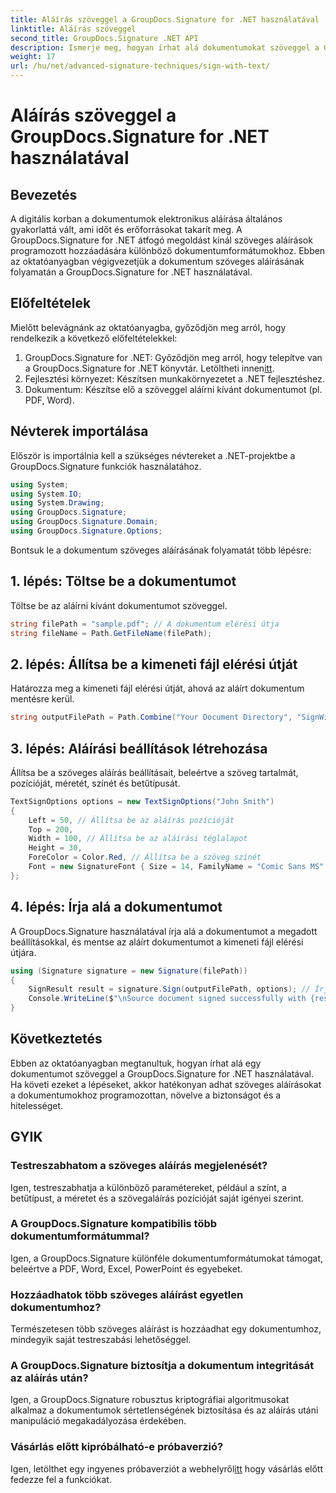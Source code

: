 ```yaml
---
title: Aláírás szöveggel a GroupDocs.Signature for .NET használatával
linktitle: Aláírás szöveggel
second_title: GroupDocs.Signature .NET API
description: Ismerje meg, hogyan írhat alá dokumentumokat szöveggel a GroupDocs.Signature for .NET használatával. Lépésről lépésre szóló útmutató szöveges aláírások programozott hozzáadásához.
weight: 17
url: /hu/net/advanced-signature-techniques/sign-with-text/
---
```


# Aláírás szöveggel a GroupDocs.Signature for .NET használatával

## Bevezetés
A digitális korban a dokumentumok elektronikus aláírása általános gyakorlattá vált, ami időt és erőforrásokat takarít meg. A GroupDocs.Signature for .NET átfogó megoldást kínál szöveges aláírások programozott hozzáadására különböző dokumentumformátumokhoz. Ebben az oktatóanyagban végigvezetjük a dokumentum szöveges aláírásának folyamatán a GroupDocs.Signature for .NET használatával.
## Előfeltételek
Mielőtt belevágnánk az oktatóanyagba, győződjön meg arról, hogy rendelkezik a következő előfeltételekkel:
1.  GroupDocs.Signature for .NET: Győződjön meg arról, hogy telepítve van a GroupDocs.Signature for .NET könyvtár. Letöltheti innen[itt](https://releases.groupdocs.com/signature/net/).
2. Fejlesztési környezet: Készítsen munkakörnyezetet a .NET fejlesztéshez.
3. Dokumentum: Készítse elő a szöveggel aláírni kívánt dokumentumot (pl. PDF, Word).

## Névterek importálása
Először is importálnia kell a szükséges névtereket a .NET-projektbe a GroupDocs.Signature funkciók használatához.
```csharp
using System;
using System.IO;
using System.Drawing;
using GroupDocs.Signature;
using GroupDocs.Signature.Domain;
using GroupDocs.Signature.Options;
```

Bontsuk le a dokumentum szöveges aláírásának folyamatát több lépésre:
## 1. lépés: Töltse be a dokumentumot
Töltse be az aláírni kívánt dokumentumot szöveggel.
```csharp
string filePath = "sample.pdf"; // A dokumentum elérési útja
string fileName = Path.GetFileName(filePath);
```
## 2. lépés: Állítsa be a kimeneti fájl elérési útját
Határozza meg a kimeneti fájl elérési útját, ahová az aláírt dokumentum mentésre kerül.
```csharp
string outputFilePath = Path.Combine("Your Document Directory", "SignWithText", fileName);
```
## 3. lépés: Aláírási beállítások létrehozása
Állítsa be a szöveges aláírás beállításait, beleértve a szöveg tartalmát, pozícióját, méretét, színét és betűtípusát.
```csharp
TextSignOptions options = new TextSignOptions("John Smith")
{
    Left = 50, // Állítsa be az aláírás pozícióját
    Top = 200,
    Width = 100, // Állítsa be az aláírási téglalapot
    Height = 30,
    ForeColor = Color.Red, // Állítsa be a szöveg színét
    Font = new SignatureFont { Size = 14, FamilyName = "Comic Sans MS" } // Betűtípus beállítása
};
```
## 4. lépés: Írja alá a dokumentumot
A GroupDocs.Signature használatával írja alá a dokumentumot a megadott beállításokkal, és mentse az aláírt dokumentumot a kimeneti fájl elérési útjára.
```csharp
using (Signature signature = new Signature(filePath))
{
    SignResult result = signature.Sign(outputFilePath, options); // Írja alá a dokumentumot
    Console.WriteLine($"\nSource document signed successfully with {result.Succeeded.Count} signature(s).\nFile saved at {outputFilePath}.");
}
```

## Következtetés
Ebben az oktatóanyagban megtanultuk, hogyan írhat alá egy dokumentumot szöveggel a GroupDocs.Signature for .NET használatával. Ha követi ezeket a lépéseket, akkor hatékonyan adhat szöveges aláírásokat a dokumentumokhoz programozottan, növelve a biztonságot és a hitelességet.
## GYIK
### Testreszabhatom a szöveges aláírás megjelenését?
Igen, testreszabhatja a különböző paramétereket, például a színt, a betűtípust, a méretet és a szövegaláírás pozícióját saját igényei szerint.
### A GroupDocs.Signature kompatibilis több dokumentumformátummal?
Igen, a GroupDocs.Signature különféle dokumentumformátumokat támogat, beleértve a PDF, Word, Excel, PowerPoint és egyebeket.
### Hozzáadhatok több szöveges aláírást egyetlen dokumentumhoz?
Természetesen több szöveges aláírást is hozzáadhat egy dokumentumhoz, mindegyik saját testreszabási lehetőséggel.
### A GroupDocs.Signature biztosítja a dokumentum integritását az aláírás után?
Igen, a GroupDocs.Signature robusztus kriptográfiai algoritmusokat alkalmaz a dokumentumok sértetlenségének biztosítása és az aláírás utáni manipuláció megakadályozása érdekében.
### Vásárlás előtt kipróbálható-e próbaverzió?
 Igen, letölthet egy ingyenes próbaverziót a webhelyről[itt](https://releases.groupdocs.com/) hogy vásárlás előtt fedezze fel a funkciókat.